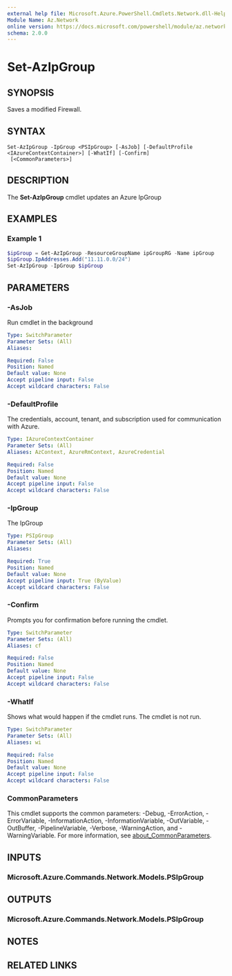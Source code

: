 ```yaml
---
external help file: Microsoft.Azure.PowerShell.Cmdlets.Network.dll-Help.xml
Module Name: Az.Network
online version: https://docs.microsoft.com/powershell/module/az.network/set-azipgroup
schema: 2.0.0
---
```


# Set-AzIpGroup

## SYNOPSIS
Saves a modified Firewall.

## SYNTAX

```
Set-AzIpGroup -IpGroup <PSIpGroup> [-AsJob] [-DefaultProfile <IAzureContextContainer>] [-WhatIf] [-Confirm]
 [<CommonParameters>]
```

## DESCRIPTION
The **Set-AzIpGroup** cmdlet updates an Azure IpGroup

## EXAMPLES

### Example 1
```powershell
$ipGroup = Get-AzIpGroup -ResourceGroupName ipGroupRG -Name ipGroup
$ipGroup.IpAddresses.Add("11.11.0.0/24")
Set-AzIpGroup -IpGroup $ipGroup
```

## PARAMETERS

### -AsJob
Run cmdlet in the background

```yaml
Type: SwitchParameter
Parameter Sets: (All)
Aliases:

Required: False
Position: Named
Default value: None
Accept pipeline input: False
Accept wildcard characters: False
```

### -DefaultProfile
The credentials, account, tenant, and subscription used for communication with Azure.

```yaml
Type: IAzureContextContainer
Parameter Sets: (All)
Aliases: AzContext, AzureRmContext, AzureCredential

Required: False
Position: Named
Default value: None
Accept pipeline input: False
Accept wildcard characters: False
```

### -IpGroup
The IpGroup

```yaml
Type: PSIpGroup
Parameter Sets: (All)
Aliases:

Required: True
Position: Named
Default value: None
Accept pipeline input: True (ByValue)
Accept wildcard characters: False
```

### -Confirm
Prompts you for confirmation before running the cmdlet.

```yaml
Type: SwitchParameter
Parameter Sets: (All)
Aliases: cf

Required: False
Position: Named
Default value: None
Accept pipeline input: False
Accept wildcard characters: False
```

### -WhatIf
Shows what would happen if the cmdlet runs.
The cmdlet is not run.

```yaml
Type: SwitchParameter
Parameter Sets: (All)
Aliases: wi

Required: False
Position: Named
Default value: None
Accept pipeline input: False
Accept wildcard characters: False
```

### CommonParameters
This cmdlet supports the common parameters: -Debug, -ErrorAction, -ErrorVariable, -InformationAction, -InformationVariable, -OutVariable, -OutBuffer, -PipelineVariable, -Verbose, -WarningAction, and -WarningVariable. For more information, see [about_CommonParameters](http://go.microsoft.com/fwlink/?LinkID=113216).

## INPUTS

### Microsoft.Azure.Commands.Network.Models.PSIpGroup

## OUTPUTS

### Microsoft.Azure.Commands.Network.Models.PSIpGroup

## NOTES

## RELATED LINKS

